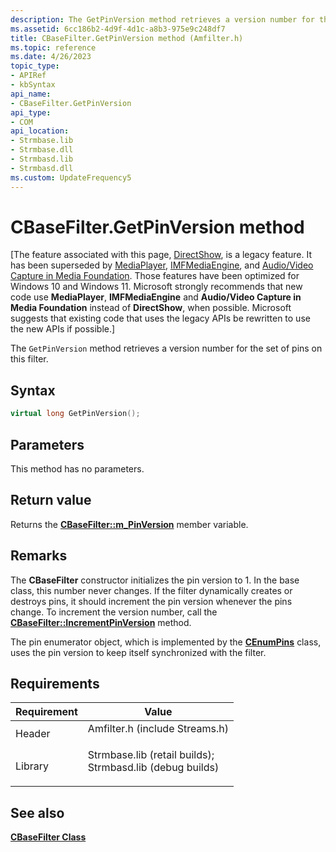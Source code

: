 ```yaml
---
description: The GetPinVersion method retrieves a version number for the set of pins on this filter.
ms.assetid: 6cc186b2-4d9f-4d1c-a8b3-975e9c248df7
title: CBaseFilter.GetPinVersion method (Amfilter.h)
ms.topic: reference
ms.date: 4/26/2023
topic_type: 
- APIRef
- kbSyntax
api_name: 
- CBaseFilter.GetPinVersion
api_type: 
- COM
api_location: 
- Strmbase.lib
- Strmbase.dll
- Strmbasd.lib
- Strmbasd.dll
ms.custom: UpdateFrequency5
---
```


# CBaseFilter.GetPinVersion method

\[The feature associated with this page, [DirectShow](/windows/win32/directshow/directshow), is a legacy feature. It has been superseded by [MediaPlayer](/uwp/api/Windows.Media.Playback.MediaPlayer), [IMFMediaEngine](/windows/win32/api/mfmediaengine/nn-mfmediaengine-imfmediaengine), and [Audio/Video Capture in Media Foundation](windows/win32/medfound/audio-video-capture-in-media-foundation). Those features have been optimized for Windows 10 and Windows 11. Microsoft strongly recommends that new code use **MediaPlayer**, **IMFMediaEngine** and **Audio/Video Capture in Media Foundation** instead of **DirectShow**, when possible. Microsoft suggests that existing code that uses the legacy APIs be rewritten to use the new APIs if possible.\]

The `GetPinVersion` method retrieves a version number for the set of pins on this filter.

## Syntax


```C++
virtual long GetPinVersion();
```



## Parameters

This method has no parameters.

## Return value

Returns the [**CBaseFilter::m\_PinVersion**](cbasefilter-m-pinversion.md) member variable.

## Remarks

The **CBaseFilter** constructor initializes the pin version to 1. In the base class, this number never changes. If the filter dynamically creates or destroys pins, it should increment the pin version whenever the pins change. To increment the version number, call the [**CBaseFilter::IncrementPinVersion**](cbasefilter-incrementpinversion.md) method.

The pin enumerator object, which is implemented by the [**CEnumPins**](cenumpins.md) class, uses the pin version to keep itself synchronized with the filter.

## Requirements



| Requirement | Value |
|--------------------|--------------------------------------------------------------------------------------------------------------------------------------------------------------------------------------------|
| Header<br/>  | <dl> <dt>Amfilter.h (include Streams.h)</dt> </dl>                                                                                  |
| Library<br/> | <dl> <dt>Strmbase.lib (retail builds); </dt> <dt>Strmbasd.lib (debug builds)</dt> </dl> |



## See also

<dl> <dt>

[**CBaseFilter Class**](cbasefilter.md)
</dt> </dl>

 

 




